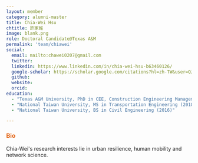 ```yaml
---
layout: member
category: alumni-master
title: Chia-Wei Hsu
chtitle: 許家維
image: blank.png
role: Doctoral Candidate@Texas A&M
permalink: 'team/chiawei'
social:
  email: mailto:chawei0207@gmail.com
  twitter: 
  linkedin: https://www.linkedin.com/in/chia-wei-hsu-b63460126/
  google-scholar: https://scholar.google.com/citations?hl=zh-TW&user=QJc1UyIAAAAJ&view_op=list_works&authuser=1&sortby=pubdate
  github: 
  website: 
  orcid: 
education:
  - "Texas A&M University, PhD in CEE, Construction Engineering Management (2020-)"
  - "National Taiwan University, MS in Transportation Engineering (2018)"
  - "National Taiwan University, BS in Civil Engineering (2016)"

---
```


<h3 style="color: #e36414;">Bio</h3>

Chia-Wei's research interests lie in urban resilience, human mobility and network science.
